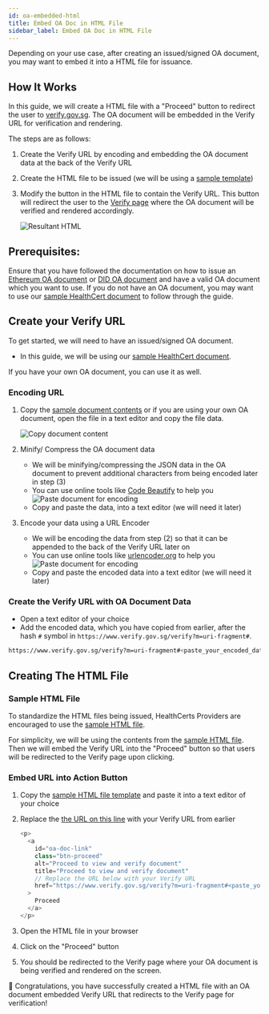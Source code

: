 ```yaml
---
id: oa-embedded-html
title: Embed OA Doc in HTML File
sidebar_label: Embed OA Doc in HTML File
---
```


Depending on your use case, after creating an issued/signed OA document, you may want to embed it into a HTML file for issuance.

## How It Works

In this guide, we will create a HTML file with a "Proceed" button to redirect the user to [verify.gov.sg](https://www.verify.gov.sg/). The OA document will be embedded in the Verify URL for verification and rendering.

The steps are as follows:

1. Create the Verify URL by encoding and embedding the OA document data at the back of the Verify URL
2. Create the HTML file to be issued (we will be using a [sample template](https://github.com/Open-Attestation/oa-embedded-html/blob/master/samples/healthcert-pdt-oa-embedded-uri-fragment-sample.html))
3. Modify the button in the HTML file to contain the Verify URL. This button will redirect the user to the [Verify page](https://www.verify.gov.sg/) where the OA document will be verified and rendered accordingly.

   ![Resultant HTML](/docs/integrator-section/verifiable-document/ethereum/oa-embedded-html/html-proceed-verify.png)

## Prerequisites:

Ensure that you have followed the documentation on how to issue an [Ethereum OA document](/docs/integrator-section/verifiable-document/ethereum/document-store-overview) or [DID OA document](/docs/integrator-section/verifiable-document/did/create) and have a valid OA document which you want to use. If you do not have an OA document, you may want to use our [sample HealthCert document](https://github.com/Notarise-gov-sg/api-notarise-healthcerts/blob/master/test/fixtures/v2/pdt_pcr_notarized_with_nric_wrapped.json) to follow through the guide.

## Create your Verify URL

To get started, we will need to have an issued/signed OA document.

- In this guide, we will be using our [sample HealthCert document](https://github.com/Notarise-gov-sg/api-notarise-healthcerts/blob/master/test/fixtures/v2/pdt_pcr_notarized_with_nric_wrapped.json).

If you have your own OA document, you can use it as well.

### Encoding URL

1. Copy the [sample document contents](https://github.com/Notarise-gov-sg/api-notarise-healthcerts/blob/master/test/fixtures/v2/pdt_pcr_notarized_with_nric_wrapped.json) or if you are using your own OA document, open the file in a text editor and copy the file data.

   ![Copy document content](/docs/integrator-section/verifiable-document/ethereum/oa-embedded-html/copy-healthcert-data.png)

2. Minify/ Compress the OA document data

   - We will be minifying/compressing the JSON data in the OA document to prevent additional characters from being encoded later in step (3)
   - You can use online tools like [Code Beautify](https://codebeautify.org/jsonminifier) to help you
     ![Paste document for encoding](/docs/integrator-section/verifiable-document/ethereum/oa-embedded-html/minify-document-data.png)
   - Copy and paste the data, into a text editor (we will need it later)

3. Encode your data using a URL Encoder

   - We will be encoding the data from step (2) so that it can be appended to the back of the Verify URL later on
   - You can use online tools like [urlencoder.org](https://www.urlencoder.org/) to help you
     ![Paste document for encoding](/docs/integrator-section/verifiable-document/ethereum/oa-embedded-html/encode-document-data.png)
   - Copy and paste the encoded data into a text editor (we will need it later)

### Create the Verify URL with OA Document Data

- Open a text editor of your choice
- Add the encoded data, which you have copied from earlier, after the hash `#` symbol in `https://www.verify.gov.sg/verify?m=uri-fragment#`.

```bash
https://www.verify.gov.sg/verify?m=uri-fragment#<paste_your_encoded_data_here>
```

## Creating The HTML File

### Sample HTML File

To standardize the HTML files being issued, HealthCerts Providers are encouraged to use the [sample HTML file](https://github.com/Open-Attestation/oa-embedded-html/blob/master/samples/healthcert-pdt-oa-embedded-uri-fragment-sample.html).

For simplicity, we will be using the contents from the [sample HTML file](https://github.com/Open-Attestation/oa-embedded-html/blob/master/samples/healthcert-pdt-oa-embedded-uri-fragment-sample.html). Then we will embed the Verify URL into the "Proceed" button so that users will be redirected to the Verify page upon clicking.

### Embed URL into Action Button

1. Copy the [sample HTML file template](https://github.com/Open-Attestation/oa-embedded-html/blob/master/samples/healthcert-pdt-oa-embedded-uri-fragment-sample.html) and paste it into a text editor of your choice
2. Replace the [the URL on this line](https://github.com/Open-Attestation/oa-embedded-html/blob/master/samples/healthcert-pdt-oa-embedded-uri-fragment-sample.html#L105) with your Verify URL from earlier

   ```javascript
   <p>
     <a
       id="oa-doc-link"
       class="btn-proceed"
       alt="Proceed to view and verify document"
       title="Proceed to view and verify document"
       // Replace the URL below with your Verify URL
       href="https://www.verify.gov.sg/verify?m=uri-fragment#<paste_your_encoded_data_here>"
     >
       Proceed
     </a>
   </p>
   ```

3. Open the HTML file in your browser
4. Click on the "Proceed" button
5. You should be redirected to the Verify page where your OA document is being verified and rendered on the screen.

🎉 Congratulations, you have successfully created a HTML file with an OA document embedded Verify URL that redirects to the Verify page for verification!
